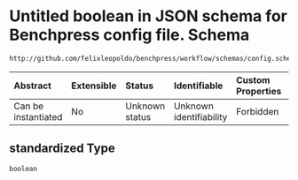 # Untitled boolean in JSON schema for Benchpress config file. Schema

```txt
http://github.com/felixleopoldo/benchpress/workflow/schemas/config.schema.json#/definitions/iid/properties/standardized
```



| Abstract            | Extensible | Status         | Identifiable            | Custom Properties | Additional Properties | Access Restrictions | Defined In                                                        |
| :------------------ | :--------- | :------------- | :---------------------- | :---------------- | :-------------------- | :------------------ | :---------------------------------------------------------------- |
| Can be instantiated | No         | Unknown status | Unknown identifiability | Forbidden         | Allowed               | none                | [config.schema.json\*](config.schema.json "open original schema") |

## standardized Type

`boolean`
